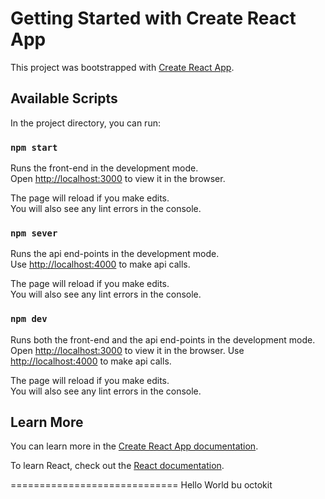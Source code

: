 # Getting Started with Create React App

This project was bootstrapped with [Create React App](https://github.com/facebook/create-react-app).

## Available Scripts

In the project directory, you can run:

### `npm start`

Runs the front-end in the development mode.\
Open [http://localhost:3000](http://localhost:3000) to view it in the browser.

The page will reload if you make edits.\
You will also see any lint errors in the console.

### `npm sever`

Runs the api end-points in the development mode.\
Use [http://localhost:4000](http://localhost:4000) to make api calls.

The page will reload if you make edits.\
You will also see any lint errors in the console.

### `npm dev`

Runs both the front-end and the api end-points in the development mode.\
Open [http://localhost:3000](http://localhost:3000) to view it in the browser.
Use [http://localhost:4000](http://localhost:4000) to make api calls.


The page will reload if you make edits.\
You will also see any lint errors in the console.


## Learn More

You can learn more in the [Create React App documentation](https://facebook.github.io/create-react-app/docs/getting-started).

To learn React, check out the [React documentation](https://reactjs.org/).



 =============================
Hello World bu octokit